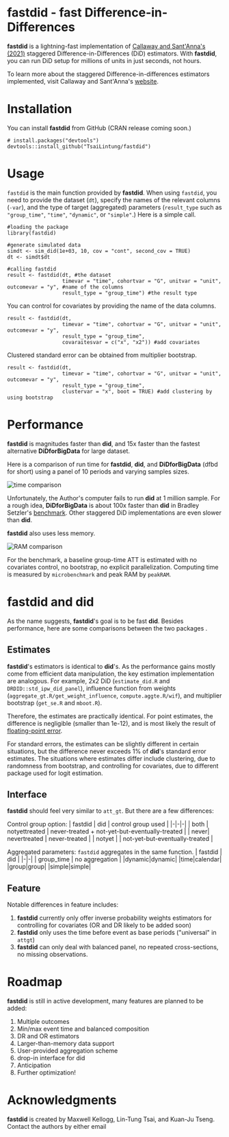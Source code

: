 # fastdid - fast Difference-in-Differences

**fastdid** is a lightning-fast implementation of [Callaway and Sant'Anna's (2021)](https://www.sciencedirect.com/science/article/pii/S0304407620303948) staggered Difference-in-Differences (DiD) estimators. With **fastdid**, you can run DiD setup for millions of units in just seconds, not hours. 

To learn more about the staggered Difference-in-differences estimators implemented, visit Callaway and Sant'Anna's [website](https://bcallaway11.github.io/did/articles/did-basics.html).

# Installation

You can install **fastdid** from GitHub (CRAN release coming soon.)

```
# install.packages("devtools")
devtools::install_github("TsaiLintung/fastdid")
```

# Usage

`fastdid` is the main function provided by **fastdid**. When using `fastdid`, you need to provide the dataset (`dt`), specify the names of the relevant columns (`-var`), and the type of target (aggregated) parameters (`result_type` such as `"group_time"`, `"time"`, `"dynamic"`, or `"simple"`.) Here is a simple call. 

```
#loading the package
library(fastdid)

#generate simulated data
simdt <- sim_did(1e+03, 10, cov = "cont", second_cov = TRUE)
dt <- simdt$dt

#calling fastdid
result <- fastdid(dt, #the dataset
                  timevar = "time", cohortvar = "G", unitvar = "unit", outcomevar = "y", #name of the columns
                  result_type = "group_time") #the result type
```

You can control for covariates by providing the name of the data columns. 

```
result <- fastdid(dt, 
                  timevar = "time", cohortvar = "G", unitvar = "unit", outcomevar = "y",
                  result_type = "group_time",
                  covaraitesvar = c("x", "x2")) #add covariates
```

Clustered standard error can be obtained from multiplier bootstrap. 

```
result <- fastdid(dt,
                  timevar = "time", cohortvar = "G", unitvar = "unit", outcomevar = "y",
                  result_type = "group_time",
                  clustervar = "x", boot = TRUE) #add clustering by using bootstrap
```

# Performance

**fastdid** is magnitudes faster than **did**, and 15x faster than the fastest alternative **DiDforBigData** for large dataset. 

Here is a comparison of run time for **fastdid**, **did**, and **DiDforBigData** (dfbd for short) using a panel of 10 periods and varying samples sizes.

![time comparison](https://i.imgur.com/s5v32Rw.png)

Unfortunately, the Author's computer fails to run **did** at 1 million sample. For a rough idea, **DiDforBigData** is about 100x faster than **did** in Bradley Setzler's [benchmark](https://setzler.github.io/DiDforBigData/articles/Background.html). Other staggered DiD implementations are even slower than **did**. 

**fastdid** also uses less memory.

![RAM comparison](https://i.imgur.com/7emkgOz.png)

For the benchmark, a baseline group-time ATT is estimated with no covariates control, no bootstrap, no explicit parallelization. Computing time is measured by `microbenchmark` and peak RAM by `peakRAM`.

# **fastdid** and **did**

As the name suggests, **fastdid**'s goal is to be fast **did**. Besides performance, here are some comparisons between the two packages .

## Estimates

**fastdid**'s estimators is identical to **did**'s. As the performance gains mostly come from efficient data manipulation, the key estimation implementation are analogous. For example, 2x2 DiD (`estimate_did.R` and `DRDID::std_ipw_did_panel`), influence function from weights (`aggregate_gt.R/get_weight_influence`, `compute.aggte.R/wif`), and multiplier bootstrap (`get_se.R` and `mboot.R`).

Therefore, the estimates are practically identical. For point estimates, the difference is negligible (smaller than 1e-12), and is most likely the result of [floating-point error](https://en.wikipedia.org/wiki/Floating-point_error_mitigation).

For standard errors, the estimates can be slightly different in certain situations, but the difference never exceeds 1\% of **did**'s standard error estimates. The situations where estimates differ include clustering, due to randomness from bootstrap, and controlling for covariates, due to different package used for logit estimation. 

## Interface

**fastdid** should feel very similar to `att_gt`. But there are a few differences:

Control group option: 
| fastdid | did | control group used |
|-|-|-|
| both | notyettreated | never-treated + not-yet-but-eventually-treated |
| never| nevertreated  | never-treated |
| notyet | | not-yet-but-eventually-treated |

Aggregated parameters: `fastdid` aggregates in the same function.
| fastdid | did |
|-|-|
| group_time | no aggregation |
|dynamic|dynamic|
|time|calendar|
|group|group|
|simple|simple|

## Feature

Notable differences in feature includes:
1. **fastdid** currently only offer inverse probability weights estimators for controlling for covariates (OR and DR likely to be added soon)
2. **fastdid** only uses the time before event as base periods ("universal" in `attgt`)
3. **fastdid** can only deal with balanced panel, no repeated cross-sections, no missing observations.

# Roadmap

**fastdid** is still in active development, many features are planned to be added:

1. Multiple outcomes
2. Min/max event time and balanced composition
3. DR and OR estimators
4. Larger-than-memory data support
5. User-provided aggregation scheme
6. drop-in interface for did
7. Anticipation
8. Further optimization!

# Acknowledgments

**fastdid** is created by Maxwell Kellogg, Lin-Tung Tsai, and Kuan-Ju Tseng. Contact the authors by either email
